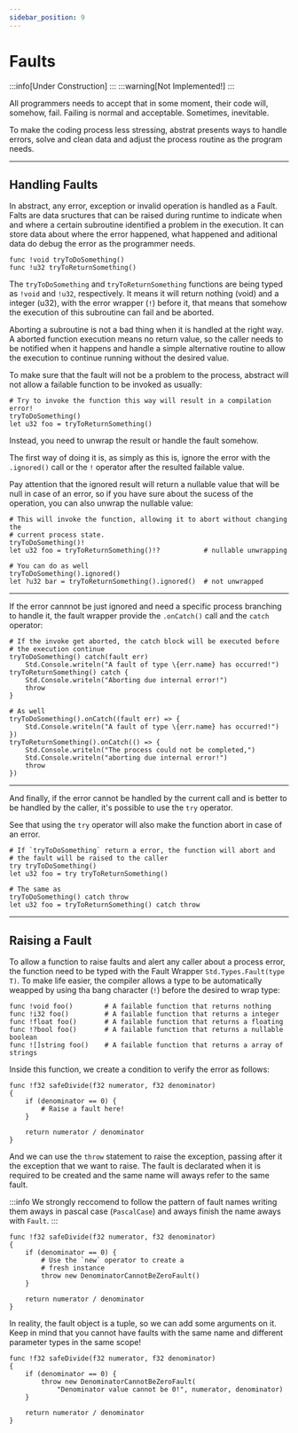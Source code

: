 ```yaml
---
sidebar_position: 9
---
```


# Faults
:::info[Under Construction]
:::
:::warning[Not Implemented!]
:::

All programmers needs to accept that in some moment, their code will, somehow, fail.
Failing is normal and acceptable. Sometimes, inevitable.

To make the coding process less stressing, abstrat presents ways to handle errors, solve
and clean data and adjust the process routine as the program needs.

---
## Handling Faults

In abstract, any error, exception or invalid operation is handled as a Fault. \
Falts are data sructures that can be raised during runtime to indicate when and
where a certain subroutine identified a problem in the execution. It can store
data about where the error happened, what happened and aditional data do debug
the error as the programmer needs.

```abs
func !void tryToDoSomething()
func !u32 tryToReturnSomething()
```

The `tryToDoSomething` and `tryToReturnSomething` functions are being typed as `!void` and
`!u32`, respectively.
It means it will return nothing (void) and a integer (u32), with the error wrapper (`!`)
before it, that means that somehow the execution of this subroutine can fail and be aborted.

Aborting a subroutine is not a bad thing when it is handled at the right way. A aborted
function execution means no return value, so the caller needs to be notified when it happens
and handle a simple alternative routine to allow the execution to continue running without
the desired value.

To make sure that the fault will not be a problem to the process, abstract will not allow
a failable function to be invoked as usually:

```abs
# Try to invoke the function this way will result in a compilation error!
tryToDoSomething()
let u32 foo = tryToReturnSomething()
```

Instead, you need to unwrap the result or handle the fault somehow.

The first way of doing it is, as simply as this is, ignore the error with 
the `.ignored()` call or the `!` operator after the resulted failable value.

Pay attention that the ignored result will return a nullable value that will
be null in case of an error, so if you have sure about the sucess of the
operation, you can also unwrap the nullable value:

```abs
# This will invoke the function, allowing it to abort without changing the
# current process state.
tryToDoSomething()!
let u32 foo = tryToReturnSomething()!?           # nullable unwrapping

# You can do as well
tryToDoSomething().ignored()
let ?u32 bar = tryToReturnSomething().ignored()  # not unwrapped
```

---
If the error cannnot be just ignored and need a specific process branching to
handle it, the fault wrapper provide the `.onCatch()` call and the `catch` operator:

```abs
# If the invoke get aborted, the catch block will be executed before
# the execution continue
tryToDoSomething() catch(fault err)
    Std.Console.writeln("A fault of type \{err.name} has occurred!")
tryToReturnSomething() catch {
    Std.Console.writeln("Aborting due internal error!")
    throw
}

# As well
tryToDoSomething().onCatch((fault err) => {
    Std.Console.writeln("A fault of type \{err.name} has occurred!") })
tryToReturnSomething().onCatch(() => {
    Std.Console.writeln("The process could not be completed,")
    Std.Console.writeln("aborting due internal error!")
    throw
})
```

---
And finally, if the error cannot be handled by the current call and is better to
be handled by the caller, it's possible to use the `try` operator.

See that using the `try` operator will also make the function abort in case
of an error.

```abs
# If `tryToDoSomething` return a error, the function will abort and
# the fault will be raised to the caller
try tryToDoSomething()
let u32 foo = try tryToReturnSomething() 

# The same as
tryToDoSomething() catch throw
let u32 foo = tryToReturnSomething() catch throw
```

---
## Raising a Fault

To allow a function to raise faults and alert any caller about a process error,
the function need to be typed with the Fault Wrapper `Std.Types.Fault(type T)`.
To make life easier, the compiler allows a type to be automatically weapped by
using tha bang character (`!`) before the desired to wrap type:

```abs
func !void foo()        # A failable function that returns nothing
func !i32 foo()         # A failable function that returns a integer
func !float foo()       # A failable function that returns a floating
func !?bool foo()       # A failable function that returns a nullable boolean
func ![]string foo()    # A failable function that returns a array of strings
```

Inside this function, we create a condition to verify the error as follows:

```abs
func !f32 safeDivide(f32 numerator, f32 denominator)
{
    if (denominator == 0) {
        # Raise a fault here!
    }

    return numerator / denominator
}
```

And we can use the `throw` statement to raise the exception,
passing after it the exception that we want to raise.
The fault is declarated when it is required to be created
and the same name will aways refer to the same fault.

:::info
We strongly reccomend to follow the pattern of fault names
writing them aways in pascal case (`PascalCase`) and aways
finish the name aways with `Fault`.
:::

```abs
func !f32 safeDivide(f32 numerator, f32 denominator)
{
    if (denominator == 0) {
        # Use the `new` operator to create a
        # fresh instance
        throw new DenominatorCannotBeZeroFault()
    }

    return numerator / denominator
}
```

In reality, the fault object is a tuple, so we can add some arguments
on it. \
Keep in mind that you cannot have faults with the same name and
different parameter types in the same scope!

```abs
func !f32 safeDivide(f32 numerator, f32 denominator)
{
    if (denominator == 0) {
        throw new DenominatorCannotBeZeroFault(
            "Denominator value cannot be 0!", numerator, denominator)
    }

    return numerator / denominator
}
```
